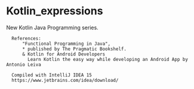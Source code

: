 # Kotlin_expressions
New Kotlin Java Programming series.

      References:
          "Functional Programming in Java",
          * published by The Pragmatic Bookshelf.
          & Kotlin for Android Developers
            Learn Kotlin the easy way while developing an Android App by Antonio Leiva

      Compiled with IntelliJ IDEA 15
      https://www.jetbrains.com/idea/download/
